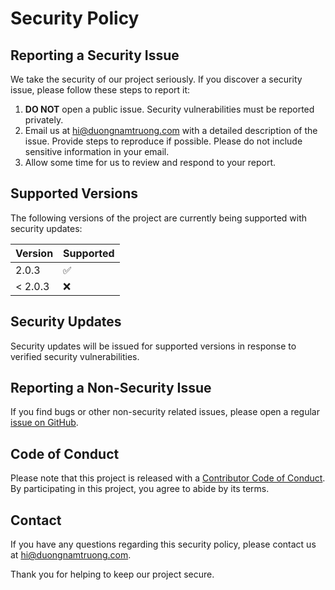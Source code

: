 # Security Policy

## Reporting a Security Issue

We take the security of our project seriously. If you discover a security issue, please follow these steps to report it:

1. **DO NOT** open a public issue. Security vulnerabilities must be reported privately.
2. Email us at [hi@duongnamtruong.com](mailto:hi@duongnamtruong.com) with a detailed description of the issue. Provide steps to reproduce if possible. Please do not include sensitive information in your email.
3. Allow some time for us to review and respond to your report.

## Supported Versions

The following versions of the project are currently being supported with security updates:

| Version | Supported          |
| ------- | ------------------ |
| 2.0.3   | :white_check_mark: |
| < 2.0.3 | :x:                |

## Security Updates

Security updates will be issued for supported versions in response to verified security vulnerabilities.

## Reporting a Non-Security Issue

If you find bugs or other non-security related issues, please open a regular [issue on GitHub](https://github.com/truongdn-it/nextjs-boilerplate/issues).

## Code of Conduct

Please note that this project is released with a [Contributor Code of Conduct](CODE_OF_CONDUCT.md). By participating in this project, you agree to abide by its terms.

## Contact

If you have any questions regarding this security policy, please contact us at [hi@duongnamtruong.com](mailto:hi@duongnamtruong.com).

Thank you for helping to keep our project secure.
